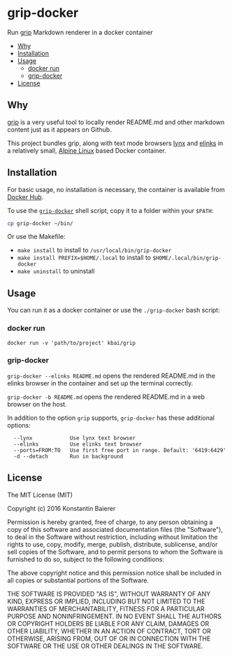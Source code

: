 # grip-docker
Run [grip](/joeyespo/grip) Markdown renderer in a docker container

<!-- BEGIN-MARKDOWN-TOC -->
* [Why](#why)
* [Installation](#installation)
* [Usage](#usage)
	* [docker run](#docker-run)
	* [grip-docker](#grip-docker)
* [License](#license)

<!-- END-MARKDOWN-TOC -->

## Why

[grip](/joeyespo/grip) is a very useful tool to locally render
README.md and other markdown content just as it appears on Github.

This project bundles grip, along with text mode browsers
[lynx](http://lynx.invisible-island.net/current/index.html) and
[elinks](https://github.com/nabetaro/elinks) in a relatively small,
[Alpine Linux](https://www.alpinelinux.org/) based Docker container.

## Installation

For basic usage, no installation is necessary, the container is
available from [Docker
Hub](https://hub.docker.com/r/kbai/grip-docker/).

To use the [`grip-docker`](#grip-docker) shell script, copy it to a
folder within your `$PATH`:

```bash
cp grip-docker ~/bin/
```

Or use the Makefile:

* `make install` to install to `/usr/local/bin/grip-docker`
* `make install PREFIX=$HOME/.local` to install to `$HOME/.local/bin/grip-docker`
* `make uninstall` to uninstall

## Usage

You can run it as a docker container or use the `./grip-docker` bash script:

### docker run

```
docker run -v 'path/to/project' kbai/grip
```

### grip-docker

`grip-docker --elinks README.md` opens the rendered README.md in the
elinks browser in the container and set up the terminal correctly.

`grip-docker -b README.md` opens the rendered README.md in a web
browser on the host.

In addition to the option `grip` supports, `grip-docker` has these
additional options:

```
  --lynx            Use lynx text browser
  --elinks          Use elinks text browser
  --ports=FROM:TO   Use first free port in range. Default: '6419:6429'
  -d --detach       Run in background
```

## License

<!-- BEGIN-INCLUDE LICENSE -->
The MIT License (MIT)

Copyright (c) 2016 Konstantin Baierer

Permission is hereby granted, free of charge, to any person obtaining a copy
of this software and associated documentation files (the "Software"), to deal
in the Software without restriction, including without limitation the rights
to use, copy, modify, merge, publish, distribute, sublicense, and/or sell
copies of the Software, and to permit persons to whom the Software is
furnished to do so, subject to the following conditions:

The above copyright notice and this permission notice shall be included in all
copies or substantial portions of the Software.

THE SOFTWARE IS PROVIDED "AS IS", WITHOUT WARRANTY OF ANY KIND, EXPRESS OR
IMPLIED, INCLUDING BUT NOT LIMITED TO THE WARRANTIES OF MERCHANTABILITY,
FITNESS FOR A PARTICULAR PURPOSE AND NONINFRINGEMENT. IN NO EVENT SHALL THE
AUTHORS OR COPYRIGHT HOLDERS BE LIABLE FOR ANY CLAIM, DAMAGES OR OTHER
LIABILITY, WHETHER IN AN ACTION OF CONTRACT, TORT OR OTHERWISE, ARISING FROM,
OUT OF OR IN CONNECTION WITH THE SOFTWARE OR THE USE OR OTHER DEALINGS IN THE
SOFTWARE.

<!-- END-INCLUDE -->
